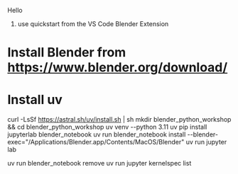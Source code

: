 Hello


1. use quickstart from the VS Code Blender Extension


# Install Blender from https://www.blender.org/download/
# Install uv 
curl -LsSf https://astral.sh/uv/install.sh | sh
mkdir blender_python_workshop && cd blender_python_workshop
uv venv --python 3.11
uv pip install jupyterlab blender_notebook
uv run blender_notebook install --blender-exec="/Applications/Blender.app/Contents/MacOS/Blender"
uv run jupyter lab

uv run blender_notebook remove
uv run jupyter kernelspec list
